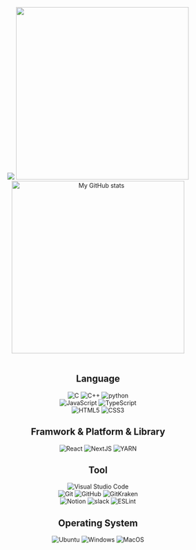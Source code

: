 <div align='center'>
  <img src="https://capsule-render.vercel.app/api?type=Waving&color=auto&height=200&section=header&text=BaeJoonSoo&fontSize=50&fontAlign=80&fontAlignY=30&animation=twinkling&desc=Front-end%20Developer&descAlign=85&descAlignY=50&fontColor=FFFFFF"/>
  
  <img src="https://github-readme-stats.vercel.app/api/top-langs/?username=baejoonsoo&langs_count=10&layout=compact&icon_color=2d77dc&title_color=2d77dc&text_color=ffffff&bg_color=0d1117&count_private=true" width=400px/>
  <br>
  <img align="center" alt="My GitHub stats" src="https://github-readme-stats.qwerty541.vercel.app/api?username=baejoonsoo&show_icons=true&include_all_commits=true&count_private=true&cache_seconds=1800&icon_color=2d77dc&title_color=2d77dc&text_color=ffffff&bg_color=0d1117" width=400px/>
  <br>
  <br>
  
  ## Language
  ![C](https://img.shields.io/badge/c-%2300599C.svg?style=for-the-badge&logo=c&logoColor=white)
  ![C++](https://img.shields.io/badge/c++-%2300599C.svg?style=for-the-badge&logo=c%2B%2B&logoColor=white)
  ![python](https://img.shields.io/badge/python-3776AB.svg?style=for-the-badge&logo=python&logoColor=white)
  <br>
  ![JavaScript](https://img.shields.io/badge/javaScript-%23323330.svg?style=for-the-badge&logo=javascript&logoColor=%23F7DF1E)
  ![TypeScript](https://img.shields.io/badge/typeScript-%23007ACC.svg?style=for-the-badge&logo=typescript&logoColor=white)
  <br>
  ![HTML5](https://img.shields.io/badge/html5-%23E34F26.svg?style=for-the-badge&logo=html5&logoColor=white)
  ![CSS3](https://img.shields.io/badge/css3-%231572B6.svg?style=for-the-badge&logo=css3&logoColor=white)

  ## Framwork & Platform & Library
  ![React](https://img.shields.io/badge/react-%2320232a.svg?style=for-the-badge&logo=react&logoColor=%2361DAFB)
  ![NextJS](https://img.shields.io/badge/Next-black?style=for-the-badge&logo=next.js&logoColor=white)
  ![YARN](https://img.shields.io/badge/yarn-%23000000.svg?style=for-the-badge&logo=yarn&logoColor=white)

  ## Tool
  ![Visual Studio Code](https://img.shields.io/badge/VSCODE-0078d7.svg?style=for-the-badge&logo=visual-studio-code&logoColor=white)
  <br>
  ![Git](https://img.shields.io/badge/git-%23F05033.svg?style=for-the-badge&logo=git&logoColor=white)
  ![GitHub](https://img.shields.io/badge/github-%23121011.svg?style=for-the-badge&logo=github&logoColor=white)
  ![GitKraken](https://img.shields.io/badge/GitKraken-121422.svg?style=for-the-badge&logo=GitKraken&logoColor=#179287)
  <br>
  ![Notion](https://img.shields.io/badge/Notion-%23000000.svg?style=for-the-badge&logo=notion&logoColor=white)
  ![slack](https://img.shields.io/badge/slack-4A154B.svg?style=for-the-badge&logo=slack&logoColor=white)
  ![ESLint](https://img.shields.io/badge/ESLint-4B3263?style=for-the-badge&logo=eslint&logoColor=white)

  ## Operating System
  ![Ubuntu](https://img.shields.io/badge/Ubuntu-E95420?style=for-the-badge&logo=ubuntu&logoColor=white)
  ![Windows](https://img.shields.io/badge/Windows-0078D6?style=for-the-badge&logo=windows&logoColor=white)
  ![MacOS](https://img.shields.io/badge/MacOS-000000?style=for-the-badge&logo=macOS&logoColor=white)
  </details>
</div>
